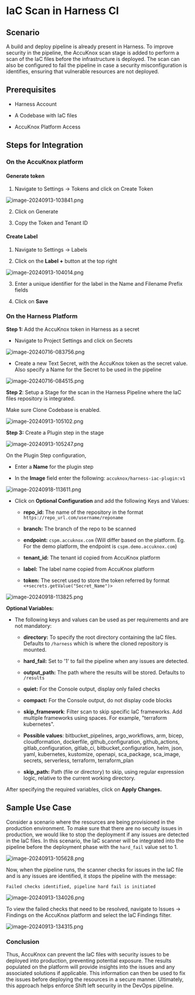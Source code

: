 # IaC Scan in Harness CI

## Scenario

A build and deploy pipeline is already present in Harness. To improve security in the pipeline, the AccuKnox scan stage is added to perform a scan of the IaC files before the infrastructure is deployed. The scan can also be configured to fail the pipeline in case a security misconfiguration is identifies, ensuring that vulnerable resources are not deployed.

## Prerequisites

- Harness Account

- A Codebase with IaC files

- AccuKnox Platform Access

## Steps for Integration

### On the AccuKnox platform

#### Generate token

1. Navigate to Settings → Tokens and click on Create Token

![image-20240913-103841.png](images/harness-iac-scan/1.png)

2. Click on Generate

3. Copy the Token and Tenant ID

#### Create Label

1. Navigate to Settings → Labels

2. Click on the **Label +** button at the top right

![image-20240913-104014.png](images/harness-iac-scan/2.png)

3. Enter a unique identifier for the label in the Name and Filename Prefix fields

4. Click on **Save**

### On the Harness Platform

**Step 1:** Add the AccuKnox token in Harness as a secret

- Navigate to Project Settings and click on Secrets

![image-20240716-083756.png](images/harness-iac-scan/3.png)

- Create a new Text Secret, with the AccuKnox token as the secret value. Also specify a Name for the Secret to be used in the pipeline

![image-20240716-084515.png](images/harness-iac-scan/4.png)

**Step 2**: Setup a Stage for the scan in the Harness Pipeline where the IaC files repository is integrated.

Make sure Clone Codebase is enabled.

![image-20240913-105102.png](images/harness-iac-scan/5.png)

**Step 3:** Create a Plugin step in the stage

![image-20240913-105247.png](images/harness-iac-scan/6.png)

On the Plugin Step configuration,

- Enter a **Name** for the plugin step

- In the **Image** field enter the following: `accuknox/harness-iac-plugin:v1`

![image-20240918-113611.png](images/harness-iac-scan/7.png)

- Click on **Optional Configuration** and add the following Keys and Values:

  - **repo_id:** The name of the repository in the format `https://repo_url.com/username/reponame`

  - **branch:** The branch of the repo to be scanned

  - **endpoint:** `cspm.accuknox.com` (Will differ based on the platform. Eg. For the demo platform, the endpoint is `cspm.demo.accuknox.com`)

  - **tenant_id:** The tenant id copied from AccuKnox platform

  - **label:** The label name copied from AccuKnox platform

  - **token:** The secret used to store the token referred by format `<+secrets.getValue("Secret_Name")>`

![image-20240918-113825.png](images/harness-iac-scan/8.png)

**Optional Variables:**

- The following keys and values can be used as per requirements and are not mandatory:

  - **directory:** To specify the root directory containing the IaC files. Defaults to `/harness` which is where the cloned repository is mounted.

  - **hard_fail:** Set to '1' to fail the pipeline when any issues are detected.

  - **output_path:** The path where the results will be stored. Defaults to `/results`

  - **quiet:** For the Console output, display only failed checks

  - **compact:** For the Console output, do not display code blocks

  - **skip_framework**: Filter scan to skip specific IaC frameworks. Add multiple frameworks using spaces. For example, "terraform kubernetes".
  - **Possible values**: bitbucket_pipelines, argo_workflows, arm, bicep, cloudformation, dockerfile, github_configuration, github_actions, gitlab_configuration, gitlab_ci, bitbucket_configuration, helm, json, yaml, kubernetes, kustomize, openapi, sca_package, sca_image, secrets, serverless, terraform, terraform_plan

  - **skip_path:** Path (file or directory) to skip, using regular expression logic, relative to the current working directory.

After specifying the required variables, click on **Apply Changes.**

## Sample Use Case

Consider a scenario where the resources are being provisioned in the production environment. To make sure that there are no secuity issues in production, we would like to stop the deployment if any issues are detected in the IaC files. In this scenario, the IaC scanner will be integrated into the pipeline before the deployment phase with the `hard_fail` value set to 1.

![image-20240913-105628.png](images/harness-iac-scan/9.png)

Now, when the pipeline runs, the scanner checks for issues in the IaC file and is any issues are identified, it stops the pipeline with the message:

`Failed checks identified, pipeline hard fail is initiated`

![image-20240913-134026.png](images/harness-iac-scan/10.png)

To view the failed checks that need to be resolved, navigate to Issues → Findings on the AccuKnox platform and select the IaC Findings filter.

![image-20240913-134315.png](images/harness-iac-scan/11.png)

### Conclusion

Thus, AccuKnox can prevent the IaC files with security issues to be deployed into production, preventing potential exposure. The results populated on the platform will provide insights into the issues and any associated solutions if applicable. This information can then be used to fix the issues before deploying the resources in a secure manner. Ultimately, this approach helps enforce Shift left security in the DevOps pipeline.
